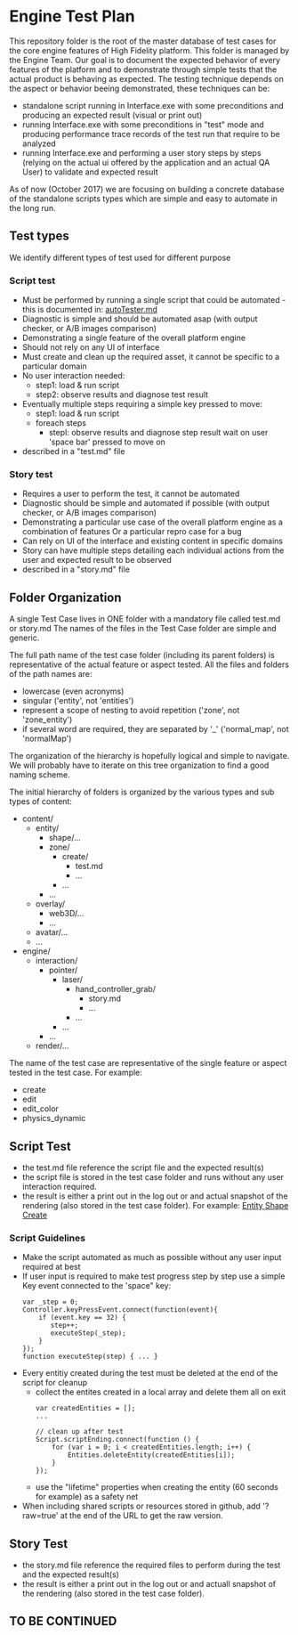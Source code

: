# Engine Test Plan

This repository folder is the root of the master database of test cases for the core engine features of High Fidelity platform.
This folder is managed by the Engine Team.
Our goal is to document the expected behavior of every features of the platform and to demonstrate through simple tests that the actual product is behaving as expected.
The testing technique depends on the aspect or behavior beeing demonstrated, these techniques can be:
- standalone script running in Interface.exe with some preconditions and producing an expected result (visual or print out)
- running Interface.exe with some preconditions in "test" mode and producing performance trace records of the test run that require to be analyzed
- running Interface.exe and performing a user story steps by steps (relying on the actual ui offered by the application and an actual QA User) to validate and expected result

As of now (October 2017) we are focusing on building a concrete database of the standalone scripts types which are simple and easy to automate in the long run.

## Test types
We identify different types of test used for different purpose
### Script test
- Must be performed by running a single script that could be automated - this is documented in: [autoTester.md](./autoTester.md)
- Diagnostic is simple and should be automated asap (with output checker, or A/B images comparison)
- Demonstrating a single feature of the overall platform engine
- Should not rely on any UI of interface
- Must create and clean up the required asset, it cannot be specific to a particular domain
- No user interaction needed:
  - step1: load & run script
  - step2: observe results and diagnose test result
- Eventually multiple steps requiring a simple key pressed to move:
  - step1: load & run script
  - foreach steps 
    - stepI: observe results and diagnose step result
             wait on user 'space bar' pressed to move on
- described in a "test.md" file
### Story test
- Requires a user to perform the test, it cannot be automated
- Diagnostic should be simple and automated if possible (with output checker, or A/B images comparison)
- Demonstrating a particular use case of the overall platform engine as a combination of features
  Or a particular repro case for a bug
- Can rely on UI of the interface and existing content in specific domains
- Story can have multiple steps detailing each individual actions from the user and expected result to be observed
- described in a "story.md" file

## Folder Organization
A single Test Case lives in ONE folder with a mandatory file called test.md or story.md
The names of the files in the Test Case folder are simple and generic.

The full path name of the test case folder (including its parent folders) is representative of the actual feature or aspect tested.
All the files and folders of the path names are:
- lowercase (even acronyms)
- singular ('entity', not 'entities')
- represent a scope of nesting to avoid repetition ('zone', not 'zone_entity')
- if several word are required, they are separated by '_' ('normal_map', not 'normalMap')

The organization of the hierarchy is hopefully logical and simple to navigate. We will probably have to iterate on this tree organization to find a good naming scheme.

The initial hierarchy of folders is organized by the various types and sub types of content:
 - content/
   - entity/
     - shape/...
     - zone/
       - create/
         - test.md
         - ...
       - ...
     - ...
   - overlay/
     - web3D/...
     - ...
   - avatar/...
   - ...
 - engine/
   - interaction/
     - pointer/
       - laser/
         - hand_controller_grab/
           - story.md
           - ...
         - ...
       - ...
      - ...
   - render/...
     
The name of the test case are representative of the single feature or aspect tested in the test case. 
For example:
- create
- edit
- edit_color
- physics_dynamic

## Script Test
- the test.md file reference the script file and the expected result(s)
- the script file is stored in the test case folder and runs without any user interaction required.
- the result is either a print out in the log out or and actual snapshot of the rendering (also stored in the test case folder).
For example: [Entity Shape Create](./content/entity/shape/create)

### Script Guidelines
- Make the script automated as much as possible without any user input required at best
- If user input is required to make test progress step by step use a simple Key event connected to the 'space" key:
   ```
   var _step = 0;
   Controller.keyPressEvent.connect(function(event){
       if (event.key == 32) {
          step++;
          executeStep(_step);
       }   
   });
   function executeStep(step) { ... }
   ```
- Every entitiy created during the test must be deleted at the end of the script for cleanup
  - collect the entites created in a local array and delete them all on exit
    ```
    var createdEntities = [];
    ...

    // clean up after test
    Script.scriptEnding.connect(function () {
        for (var i = 0; i < createdEntities.length; i++) {
            Entities.deleteEntity(createdEntities[i]);
        }
    }); 
    ```
  - use the "lifetime" properties when creating the entity (60 seconds for example) as a safety net
- When including shared scripts or resources stored in github, add '?raw=true' at the end of the URL to get the raw version.

## Story Test
- the story.md file reference the required files to perform during the test and the expected result(s)
- the result is either a print out in the log out or and actuall snapshot of the rendering (also stored in the test case folder).

## TO BE CONTINUED
